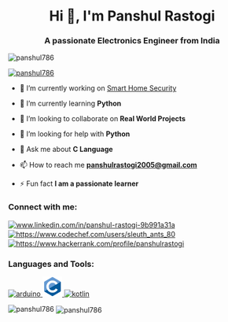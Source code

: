 <h1 align="center">Hi 👋, I'm Panshul Rastogi</h1>
<h3 align="center">A passionate Electronics Engineer from India</h3>

<p align="left"> <img src="https://komarev.com/ghpvc/?username=panshul786&label=Profile%20views&color=0e75b6&style=flat" alt="panshul786" /> </p>

<p align="left"> <a href="https://github.com/ryo-ma/github-profile-trophy"><img src="https://github-profile-trophy.vercel.app/?username=panshul786" alt="panshul786" /></a> </p>

- 🔭 I’m currently working on [Smart Home Security](https://www.linkedin.com/posts/panshul-rastogi-9b991a31a_innovationday-homesecurity-arduino-activity-7275491312731136000-QHPM?utm_source=share&utm_medium=member_desktop)

- 🌱 I’m currently learning **Python**

- 👯 I’m looking to collaborate on **Real World Projects**

- 🤝 I’m looking for help with **Python**

- 💬 Ask me about **C Language**

- 📫 How to reach me **panshulrastogi2005@gmail.com**

- ⚡ Fun fact **I am a passionate learner**

<h3 align="left">Connect with me:</h3>
<p align="left">
<a href="https://linkedin.com/in/www.linkedin.com/in/panshul-rastogi-9b991a31a" target="blank"><img align="center" src="https://raw.githubusercontent.com/rahuldkjain/github-profile-readme-generator/master/src/images/icons/Social/linked-in-alt.svg" alt="www.linkedin.com/in/panshul-rastogi-9b991a31a" height="30" width="40" /></a>
<a href="https://www.codechef.com/users/https://www.codechef.com/users/sleuth_ants_80" target="blank"><img align="center" src="https://cdn.jsdelivr.net/npm/simple-icons@3.1.0/icons/codechef.svg" alt="https://www.codechef.com/users/sleuth_ants_80" height="30" width="40" /></a>
<a href="https://www.hackerrank.com/https://www.hackerrank.com/profile/panshulrastogi" target="blank"><img align="center" src="https://raw.githubusercontent.com/rahuldkjain/github-profile-readme-generator/master/src/images/icons/Social/hackerrank.svg" alt="https://www.hackerrank.com/profile/panshulrastogi" height="30" width="40" /></a>
</p>

<h3 align="left">Languages and Tools:</h3>
<p align="left"> <a href="https://www.arduino.cc/" target="_blank" rel="noreferrer"> <img src="https://cdn.worldvectorlogo.com/logos/arduino-1.svg" alt="arduino" width="40" height="40"/> </a> <a href="https://www.cprogramming.com/" target="_blank" rel="noreferrer"> <img src="https://raw.githubusercontent.com/devicons/devicon/master/icons/c/c-original.svg" alt="c" width="40" height="40"/> </a> <a href="https://kotlinlang.org" target="_blank" rel="noreferrer"> <img src="https://www.vectorlogo.zone/logos/kotlinlang/kotlinlang-icon.svg" alt="kotlin" width="40" height="40"/> </a> </p>

<p><img align="left" src="https://github-readme-stats.vercel.app/api/top-langs?username=panshul786&show_icons=true&locale=en&layout=compact" alt="panshul786" /></p>

<p>&nbsp;<img align="center" src="https://github-readme-stats.vercel.app/api?username=panshul786&show_icons=true&locale=en" alt="panshul786" /></p>
